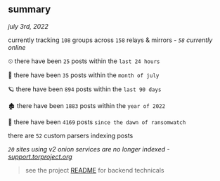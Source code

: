 
## summary
_july 3rd, 2022_

currently tracking `108` groups across `158` relays & mirrors - _`58` currently online_

⏲ there have been `25` posts within the `last 24 hours`

🦈 there have been `35` posts within the `month of july`

🪐 there have been `894` posts within the `last 90 days`

🏚 there have been `1883` posts within the `year of 2022`

🦕 there have been `4169` posts `since the dawn of ransomwatch`

there are `52` custom parsers indexing posts

_`20` sites using v2 onion services are no longer indexed - [support.torproject.org](https://support.torproject.org/onionservices/v2-deprecation/)_

> see the project [README](https://github.com/joshhighet/ransomwatch#ransomwatch--) for backend technicals
